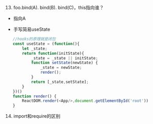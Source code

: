 13. foo.bind(A). bind(B). bind(C)，this指向谁？
 - 指向A

- 手写简易useState
 ```js
    //hooks的原理就是闭包
    const useState = (function(){
        let _state;
        return function(initState){
            _state = _state || initState;
            function setState(newState) {
                _state = newState;
                render();
            }
            return [_state,setState];
        }
    })()
    function render() {
        ReactDOM.render(<App/>,document.getElementById('root'))
    }
 ```

14. import和require的区别
 